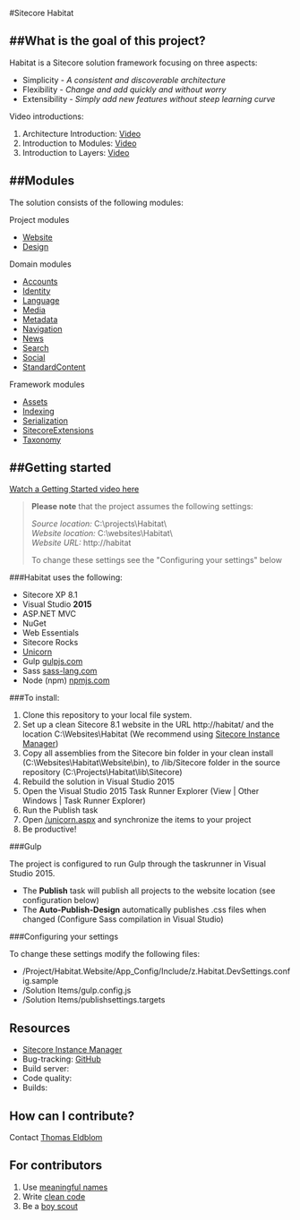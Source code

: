 #Sitecore Habitat

##What is the goal of this project?
--------------------------------
Habitat is a Sitecore solution framework focusing on three aspects:

* Simplicity - *A consistent and discoverable architecture*
* Flexibility - *Change and add quickly and without worry*
* Extensibility - *Simply add new features without steep learning curve*

Video introductions:  

1. Architecture Introduction: [Video](https://youtu.be/2CELqflPhm0)  
2. Introduction to Modules: [Video](https://youtu.be/DgPrikqFe4s)  
3. Introduction to Layers: [Video](https://youtu.be/XKLpTMuQT4Y)

##Modules
---------------
The solution consists of the following modules:

Project modules

* [Website](src/Project/Website/)  
* [Design](src/Project/Design/)

Domain modules

* [Accounts](src/Domain/Accounts/)
* [Identity](src/Domain/Identity/)
* [Language](src/Domain/Language/)
* [Media](src/Domain/Media/)
* [Metadata](src/Domain/Metadata/)
* [Navigation](src/Domain/Navigation/)
* [News](src/Domain/News/)
* [Search](src/Domain/Search/)
* [Social](src/Domain/Social/)
* [StandardContent](src/Domain/StandardContent/)

Framework modules

* [Assets](src/Framework/Assets/)
* [Indexing](src/Framework/Indexing/)
* [Serialization](src/Framework/Serialization/)
* [SitecoreExtensions](src/Framework/SitecoreExtensions/)
* [Taxonomy](src/Framework/Taxonomy/)

##Getting started
---------------

[Watch a Getting Started video here](https://youtu.be/SIh4bLGTaLE)

> **Please note** that the project assumes the following settings:
> 
> *Source location:* C:\projects\Habitat\  
> *Website location:* C:\websites\Habitat\  
> *Website URL:* http://habitat  
>
> To change these settings see the "Configuring your settings" below


###Habitat uses the following:

* Sitecore XP 8.1 
* Visual Studio **2015**
* ASP.NET MVC
* NuGet
* Web Essentials
* Sitecore Rocks
* [Unicorn](https://github.com/kamsar/Unicorn)
* Gulp [gulpjs.com](http://gulpjs.com/)
* Sass [sass-lang.com](http://sass-lang.com/install)
* Node (npm) [npmjs.com](https://www.npmjs.com/)

###To install:

1.  Clone this repository to your local file system.
2.  Set up a clean Sitecore 8.1 website in the URL http://habitat/ and the location C:\Websites\Habitat (We recommend using [Sitecore Instance Manager](https://marketplace.sitecore.net/Modules/S/Sitecore_Instance_Manager.aspx))
3.  Copy all assemblies from the Sitecore bin folder in your clean install (C:\Websites\Habitat\Website\bin), to /lib/Sitecore folder in the source repository (C:\Projects\Habitat\lib\Sitecore)
4.  Rebuild the solution in Visual Studio 2015
5.  Open the Visual Studio 2015 Task Runner Explorer (View | Other Windows | Task Runner Explorer)
6.  Run the Publish task
7.  Open [/unicorn.aspx](http://habitat/unicorn.aspx) and synchronize the items to your project
8.  Be productive!

###Gulp

The project is configured to run Gulp through the taskrunner in Visual Studio 2015. 

* The **Publish** task will publish all projects to the website location (see configuration below)
* The **Auto-Publish-Design** automatically publishes .css files when changed (Configure Sass compilation in Visual Studio)

###Configuring your settings

To change these settings modify the following files:

* /Project/Habitat.Website/App_Config/Include/z.Habitat.DevSettings.config.sample  
* /Solution Items/gulp.config.js  
* /Solution Items/publishsettings.targets  

Resources
---------
-   [Sitecore Instance Manager](https://marketplace.sitecore.net/modules/sitecore_instance_manager.aspx)
-   Bug-tracking: [GitHub](https://github.com/Sitecore/Habitat/issues)
-   Build server:
-   Code quality:
-   Builds:

How can I contribute?
---------------------

Contact [Thomas Eldblom](mailto:the@sitecore.net)

For contributors
----------------

1. Use [meaningful names](http://blog.goyello.com/2013/05/17/express-names-in-code-bad-vs-clean/)
2. Write [clean code](http://www.amazon.com/Clean-Code-Handbook-Software-Craftsmanship/dp/0132350882)
3. Be a [boy scout](http://deviq.com/boy-scout-rule/)
